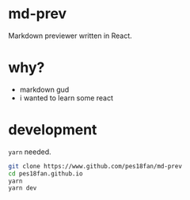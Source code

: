 # md-prev

Markdown previewer written in React.

# why?

- markdown gud
- i wanted to learn some react

# development

`yarn` needed.

```bash
git clone https://www.github.com/pes18fan/md-prev
cd pes18fan.github.io
yarn
yarn dev
```